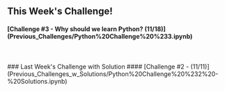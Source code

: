 ## This Week's Challenge!
#### [Challenge #3 - Why should we learn Python? (11/18)] (Previous_Challenges/Python%20Challenge%20%233.ipynb)
<br> 
<br> 
### Last Week's Challenge with Solution
#### [Challenge #2 - (11/11)](Previous_Challenges_w_Solutions/Python%20Challenge%20%232%20-%20Solutions.ipynb)


